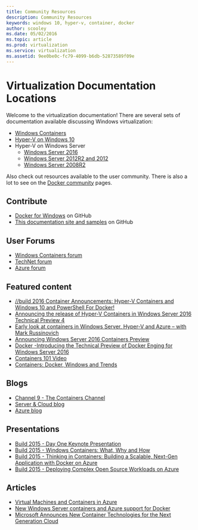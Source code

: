 ```yaml
---
title: Community Resources 
description: Community Resources 
keywords: windows 10, hyper-v, container, docker
author: scooley
ms.date: 05/02/2016
ms.topic: article
ms.prod: virtualization
ms.service: virtualization
ms.assetid: 9ee0be0c-fc79-4099-b6db-52873589f09e
---
```


# Virtualization Documentation Locations
Welcome to the virtualization documentation!  There are several sets of documentation available discussing Windows virtualization:
* [Windows Containers](https://docs.microsoft.com/virtualization/windowscontainers/)
* [Hyper-V on Windows 10](https://docs.microsoft.com/virtualization/hyper-v-on-windows/)
* Hyper-V on Windows Server
  * [Windows Server 2016](https://technet.microsoft.com/windows-server-docs/compute/hyper-v/)
  * [Windows Server 2012R2 and 2012](https://technet.microsoft.com/library/mt169373(v=ws.11).aspx)
  * [Windows Server 2008R2](https://technet.microsoft.com/en-us/library/cc753637(v=ws.10).aspx)

Also check out resources available to the user community. There is also a lot to see on the [Docker community](https://www.docker.com/community/participate/) pages.

## Contribute
* [Docker for Windows](https://github.com/Microsoft/docker) on GitHub
* [This documentation site and samples](https://github.com/Microsoft/Virtualization-Documentation) on GitHub

## User Forums 
* [Windows Containers forum](https://social.msdn.microsoft.com/Forums/en-US/home?forum=windowscontainers) 
* [TechNet forum](https://social.technet.microsoft.com/Forums/windowsserver/en-US/home "TechNet Forums")
* [Azure forum](http://azure.microsoft.com/en-us/support/forums/)


## Featured content
* [//build 2016 Container Announcements: Hyper-V Containers and Windows 10 and PowerShell For Docker!](https://blogs.technet.microsoft.com/virtualization/2016/04/01/build-2016-container-announcements-hyper-v-containers-and-windows-10-and-powershell-for-docker/)
* [Announcing the release of Hyper-V Containers in Windows Server 2016 Technical Preview 4](http://blogs.technet.com/b/virtualization/archive/2015/11/19/announcing-the-release-of-hyper-v-containers-in-windows-server-2016-technical-preview-4.aspx)
* [Early look at containers in Windows Server, Hyper-V and Azure – with Mark Russinovich](https://youtu.be/YoA_MMlGPRc)
* [Announcing Windows Server 2016 Containers Preview](http://weblogs.asp.net/scottgu/announcing-windows-server-2016-containers-preview)
* [Docker -Introducing the Technical Preview of Docker Enging for Windows Server 2016](http://blog.docker.com/2015/08/tp-docker-engine-windows-server-2016/)
* [Containers 101 Video](https://channel9.msdn.com/Blogs/containers/Containers-101-with-Microsoft-and-Docker)
* [Containers: Docker, Windows and Trends](http://azure.microsoft.com/blog/2015/08/17/containers-docker-windows-and-trends/)

## Blogs 
* [Channel 9 - The Containers Channel](https://channel9.msdn.com/Blogs/containers)
* [Server & Cloud blog](http://blogs.technet.com/b/server-cloud/)
* [Azure blog](http://azure.microsoft.com/blog/)

## Presentations
* [Build 2015 - Day One Keynote Presentation](http://channel9.msdn.com/Events/Build/2015/KEY01)
* [Build 2015 - Windows Containers: What, Why and How](http://channel9.msdn.com/events/Build/2015/2-704)
* [Build 2015 - Thinking in Containers: Building a Scalable, Next-Gen Application with Docker on Azure](http://channel9.msdn.com/events/Build/2015/2-683)
* [Build 2015 - Deploying Complex Open Source Workloads on Azure](http://channel9.msdn.com/Events/Build/2015/2-732)

## Articles 
* [Virtual Machines and Containers in Azure](https://azure.microsoft.com/en-us/documentation/articles/virtual-machines-vms-containers/)
* [New Windows Server containers and Azure support for Docker](http://azure.microsoft.com/blog/2014/10/15/new-windows-server-containers-and-azure-support-for-docker/)
* [Microsoft Announces New Container Technologies for the Next Generation Cloud](http://blogs.technet.com/b/server-cloud/archive/2015/04/08/microsoft-announces-new-container-technologies-for-the-next-generation-cloud.aspx)
